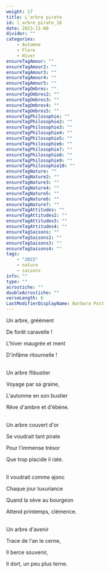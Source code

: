 ```yaml
---
weight: 17
title: L'arbre pirate
id: l_arbre_pirate_18
date: 2023-11-08
divider: ""
categories:
    - Automne
    - Flore
    - Hiver
ensureTagAmour: ""
ensureTagAmour2: ""
ensureTagAmour3: ""
ensureTagAmour4: ""
ensureTagAmour5: ""
ensureTagOmbres: ""
ensureTagOmbres2: ""
ensureTagOmbres3: ""
ensureTagOmbres4: ""
ensureTagOmbres5: ""
ensureTagPhilosophie: ""
ensureTagPhilosophie2: ""
ensureTagPhilosophie3: ""
ensureTagPhilosophie4: ""
ensureTagPhilosophie5: ""
ensureTagPhilosophie6: ""
ensureTagPhilosophie7: ""
ensureTagPhilosophie8: ""
ensureTagPhilosophie9: ""
ensureTagPhilosophie10: ""
ensureTagNature: ""
ensureTagNature2: ""
ensureTagNature3: ""
ensureTagNature4: ""
ensureTagNature5: ""
ensureTagNature6: ""
ensureTagNature7: ""
ensureTagAttitudes: ""
ensureTagAttitudes2: ""
ensureTagAttitudes3: ""
ensureTagAttitudes4: ""
ensureTagSaisons: ""
ensureTagSaisons2: ""
ensureTagSaisons3: ""
ensureTagSaisons4: ""
tags:
    - "2023"
    - nature
    - saisons
info: ""
type: ""
acrostiche: ""
doubleAcrostiche: ""
verseLength: 6
LastModifierDisplayName: Barbara Post
---
```

Un arbre, gréément

De forêt caravelle !

L'hiver maugrée et ment

D'infâme ritournelle !

 \
Un arbre flibustier

Voyage par sa graine,

L'automne en son bustier

Rêve d'ambre et d'ébène.

 \
Un arbre couvert d'or

Se voudrait tant pirate

Pour l'immense trésor

Que trop placide il rate.

 \
Il voudrait comme ajonc

Chaque jour luxuriance

Quand la sève au bourgeon

Attend printemps, clémence.

 \
Un arbre d'avenir

Trace de l'an le cerne,

Il berce souvenir,

Il dort, un peu plus terne.

